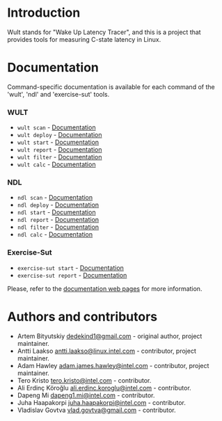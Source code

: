 <!--
-*- coding: utf-8 -*-
vim: ts=4 sw=4 tw=100 et ai si

Copyright (C) 2019-2024 Intel, Inc.
SPDX-License-Identifier: BSD-3-Clause

Author: Artem Bityutskiy <artem.bityutskiy@linux.intel.com>
-->

# Introduction

Wult stands for "Wake Up Latency Tracer", and this is a project that provides tools for measuring
C-state latency in Linux.

# Documentation

Command-specific documentation is available for each command of the 'wult', 'ndl' and 'exercise-sut'
tools.

### WULT

 * `wult scan` - [Documentation](docs/wult-scan.rst)
 * `wult deploy` - [Documentation](docs/wult-deploy.rst)
 * `wult start` - [Documentation](docs/wult-start.rst)
 * `wult report` - [Documentation](docs/wult-report.rst)
 * `wult filter` - [Documentation](docs/wult-filter.rst)
 * `wult calc` - [Documentation](docs/wult-calc.rst)

### NDL

 * `ndl scan` - [Documentation](docs/ndl-scan.rst)
 * `ndl deploy` - [Documentation](docs/ndl-deploy.rst)
 * `ndl start` - [Documentation](docs/ndl-start.rst)
 * `ndl report` - [Documentation](docs/ndl-report.rst)
 * `ndl filter` - [Documentation](docs/ndl-filter.rst)
 * `ndl calc` - [Documentation](docs/ndl-calc.rst)

### Exercise-Sut

 * `exercise-sut start` - [Documentation](docs/exercise-sut-start.rst)
 * `exercise-sut report` - [Documentation](docs/exercise-sut-report.rst)

Please, refer to the [documentation web pages](https://intel.github.io/wult) for more information.

# Authors and contributors

* Artem Bityutskiy <dedekind1@gmail.com> - original author, project maintainer.
* Antti Laakso <antti.laakso@linux.intel.com> - contributor, project maintainer.
* Adam Hawley <adam.james.hawley@intel.com> - contributor, project maintainer.
* Tero Kristo <tero.kristo@intel.com> - contributor.
* Ali Erdinç Köroğlu <ali.erdinc.koroglu@intel.com> - contributor.
* Dapeng Mi <dapeng1.mi@intel.com> - contributor.
* Juha Haapakorpi <juha.haapakorpi@intel.com> - contributor.
* Vladislav Govtva <vlad.govtva@gmail.com> - contributor.
